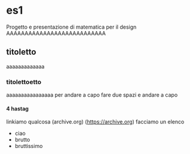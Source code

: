# es1
Progetto e presentazione di matematica per il design 
AAAAAAAAAAAAAAAAAAAAAAAAAAA
## titoletto 
aaaaaaaaaaaaa
### titolettoetto
aaaaaaaaaaaaaaaa
per andare a capo fare due spazi e andare a capo 
#### 4 hastag
linkiamo qualcosa (archive.org) (https://archive.org) 
facciamo un elenco 
- ciao
- brutto
- bruttissimo 


